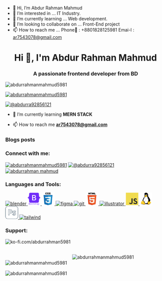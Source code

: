 - 👋 Hi, I’m Abdur Rahman Mahmud
- 👀 I’m interested in ... IT Industry.
- 🌱 I’m currently learning ... Web development.
- 💞️ I’m looking to collaborate on ... Front-End project
- 📫 How to reach me ...
  Phone📱 : +8801828125981
  Emai-l : ar7543078@gmail.com
  
<h1 align="center">Hi 👋, I'm Abdur Rahman Mahmud</h1>
<h3 align="center">A passionate frontend developer from BD</h3>

<p align="left"> <img src="https://komarev.com/ghpvc/?username=abdurrahmanmahmud5981&label=Profile%20views&color=0e75b6&style=flat" alt="abdurrahmanmahmud5981" /> </p>

<p align="left"> <a href="https://github.com/ryo-ma/github-profile-trophy"><img src="https://github-profile-trophy.vercel.app/?username=abdurrahmanmahmud5981" alt="abdurrahmanmahmud5981" /></a> </p>

<p align="left"> <a href="https://twitter.com/@abdurra92856121" target="blank"><img src="https://img.shields.io/twitter/follow/@abdurra92856121?logo=twitter&style=for-the-badge" alt="@abdurra92856121" /></a> </p>

- 🌱 I’m currently learning **MERN STACK**

- 📫 How to reach me **ar7543078@gmail.com**

### Blogs posts
<!-- BLOG-POST-LIST:START -->
<!-- BLOG-POST-LIST:END -->

<h3 align="left">Connect with me:</h3>
<p align="left">
<a href="https://dev.to/abdurrahmanmahmud5981" target="blank"><img align="center" src="https://raw.githubusercontent.com/rahuldkjain/github-profile-readme-generator/master/src/images/icons/Social/devto.svg" alt="abdurrahmanmahmud5981" height="30" width="40" /></a>
<a href="https://twitter.com/@abdurra92856121" target="blank"><img align="center" src="https://raw.githubusercontent.com/rahuldkjain/github-profile-readme-generator/master/src/images/icons/Social/twitter.svg" alt="@abdurra92856121" height="30" width="40" /></a>
<a href="https://fb.com/abdurrahman mahmud" target="blank"><img align="center" src="https://raw.githubusercontent.com/rahuldkjain/github-profile-readme-generator/master/src/images/icons/Social/facebook.svg" alt="abdurrahman mahmud" height="30" width="40" /></a>
</p>

<h3 align="left">Languages and Tools:</h3>
<p align="left"> <a href="https://www.blender.org/" target="_blank" rel="noreferrer"> <img src="https://download.blender.org/branding/community/blender_community_badge_white.svg" alt="blender" width="40" height="40"/> </a> <a href="https://getbootstrap.com" target="_blank" rel="noreferrer"> <img src="https://raw.githubusercontent.com/devicons/devicon/master/icons/bootstrap/bootstrap-plain-wordmark.svg" alt="bootstrap" width="40" height="40"/> </a> <a href="https://www.w3schools.com/css/" target="_blank" rel="noreferrer"> <img src="https://raw.githubusercontent.com/devicons/devicon/master/icons/css3/css3-original-wordmark.svg" alt="css3" width="40" height="40"/> </a> <a href="https://www.figma.com/" target="_blank" rel="noreferrer"> <img src="https://www.vectorlogo.zone/logos/figma/figma-icon.svg" alt="figma" width="40" height="40"/> </a> <a href="https://git-scm.com/" target="_blank" rel="noreferrer"> <img src="https://www.vectorlogo.zone/logos/git-scm/git-scm-icon.svg" alt="git" width="40" height="40"/> </a> <a href="https://www.w3.org/html/" target="_blank" rel="noreferrer"> <img src="https://raw.githubusercontent.com/devicons/devicon/master/icons/html5/html5-original-wordmark.svg" alt="html5" width="40" height="40"/> </a> <a href="https://www.adobe.com/in/products/illustrator.html" target="_blank" rel="noreferrer"> <img src="https://www.vectorlogo.zone/logos/adobe_illustrator/adobe_illustrator-icon.svg" alt="illustrator" width="40" height="40"/> </a> <a href="https://developer.mozilla.org/en-US/docs/Web/JavaScript" target="_blank" rel="noreferrer"> <img src="https://raw.githubusercontent.com/devicons/devicon/master/icons/javascript/javascript-original.svg" alt="javascript" width="40" height="40"/> </a> <a href="https://www.linux.org/" target="_blank" rel="noreferrer"> <img src="https://raw.githubusercontent.com/devicons/devicon/master/icons/linux/linux-original.svg" alt="linux" width="40" height="40"/> </a> <a href="https://www.photoshop.com/en" target="_blank" rel="noreferrer"> <img src="https://raw.githubusercontent.com/devicons/devicon/master/icons/photoshop/photoshop-line.svg" alt="photoshop" width="40" height="40"/> </a> <a href="https://tailwindcss.com/" target="_blank" rel="noreferrer"> <img src="https://www.vectorlogo.zone/logos/tailwindcss/tailwindcss-icon.svg" alt="tailwind" width="40" height="40"/> </a> </p>

<h3 align="left">Support:</h3>
<p><a href="https://ko-fi.com/ko-fi.com/abdurrahman5981"> <img align="left" src="https://cdn.ko-fi.com/cdn/kofi3.png?v=3" height="50" width="210" alt="ko-fi.com/abdurrahman5981" /></a></p><br><br>

<p><img align="left" src="https://github-readme-stats.vercel.app/api/top-langs?username=abdurrahmanmahmud5981&show_icons=true&locale=en&layout=compact" alt="abdurrahmanmahmud5981" /></p>

<p>&nbsp;<img align="center" src="https://github-readme-stats.vercel.app/api?username=abdurrahmanmahmud5981&show_icons=true&locale=en" alt="abdurrahmanmahmud5981" /></p>

<p><img align="center" src="https://github-readme-streak-stats.herokuapp.com/?user=abdurrahmanmahmud5981&" alt="abdurrahmanmahmud5981" /></p>

<!---
abdurrahmanmahmud5981/abdurrahmanmahmud5981 is a ✨ special ✨ repository because its `README.md` (this file) appears on your GitHub profile.
You can click the Preview link to take a look at your changes.
--->
